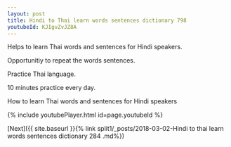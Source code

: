 ```yaml
---
layout: post
title: Hindi to Thai learn words sentences dictionary 798 
youtubeId: KJIgvZvJZ8A
---
```

 
 
Helps to learn Thai words and sentences for Hindi speakers.

Opportunitiy to repeat the words sentences. 

Practice Thai language. 
 
10 minutes practice every day. 
 
How to learn Thai words and sentences for Hindi speakers 
 
{% include youtubePlayer.html id=page.youtubeId %}
 
 
[Next]({{ site.baseurl }}{% link  split1/_posts/2018-03-02-Hindi to thai learn words sentences dictionary 284 .md%})
 
